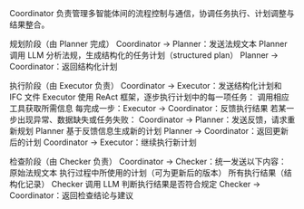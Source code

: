 Coordinator 负责管理多智能体间的流程控制与通信，协调任务执行、计划调整与结果整合。

规划阶段（由 Planner 完成）
    Coordinator → Planner：发送法规文本
    Planner 调用 LLM 分析法规，生成结构化的任务计划（structured plan）
    Planner → Coordinator：返回结构化计划

执行阶段（由 Executor 负责）
    Coordinator → Executor：发送结构化计划和 IFC 文件
    Executor 使用 ReAct 框架，逐步执行计划中的每一项任务：
        调用相应工具获取所需信息
        每完成一步：Executor → Coordinator：反馈执行结果
        若某一步出现异常、数据缺失或任务失败：
            Coordinator → Planner：发送反馈，请求重新规划
            Planner 基于反馈信息生成新的计划
            Planner → Coordinator：返回更新后的计划
            Coordinator → Executor：继续执行新计划

检查阶段（由 Checker 负责）
    Coordinator → Checker：统一发送以下内容：
        原始法规文本
        执行过程中所使用的计划（可为更新后的版本）
        所有执行结果（结构化记录）
    Checker 调用 LLM 判断执行结果是否符合规定
    Checker → Coordinator：返回检查结论与建议
